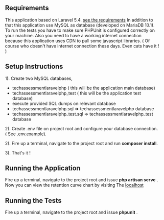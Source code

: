 ## Requirements
This application based on Laravel 5.4. [see the requirements](https://laravel.com/docs/5.4#server-requirements)
In addition to that this application use MySQL as database (developed on MariaDB 10.1).
To run the tests you have to make sure PHPUnit is configured correctly on your machine.
Also you need to have a working internet connection because this application uses CDN to pull some javascript libraries.
( Of course who doesn't have internet connection these days. Even cats have it ! )


## Setup Instructions

1). Create two MySQL databases,
- techassessmentlaravelphp ( this will be the application main database)
- techassessmentlaravelphp_test ( this will be the application test database)
- execute provided SQL dumps on relevant database 
- techassessmentlaravelphp.sql => techassessmentlaravelphp database
- techassessmentlaravelphp_test.sql =>  techassessmentlaravelphp_test database

2). Create .env file on project root and configure your database connection. ( See .env.example).

2). Fire up a terminal, navigate to the project root and run **composer install**.

3). That's it !

## Running the Application

Fire up a terminal, navigate to the project root and issue **php artisan serve** .
Now you can view the retention curve chart by visiting The [localhost](http://localhost:8000/)

## Running the Tests

Fire up a terminal, navigate to the project root and issue **phpunit** .
